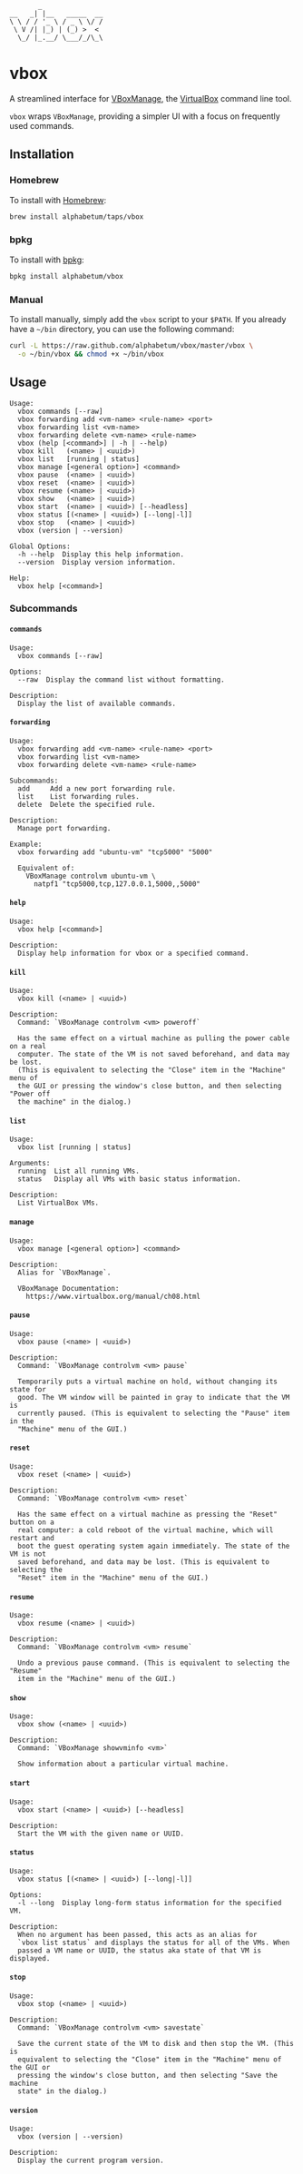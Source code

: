 ```
       _
__   _| |__   _____  __
\ \ / / '_ \ / _ \ \/ /
 \ V /| |_) | (_) >  <
  \_/ |_.__/ \___/_/\_\
```

# vbox

A streamlined interface for [VBoxManage](https://www.virtualbox.org/manual/ch08.html), the [VirtualBox](https://www.virtualbox.org/) command line tool.

`vbox` wraps `VBoxManage`, providing a simpler UI with a focus on frequently
used commands.

## Installation

### Homebrew

To install with [Homebrew](http://brew.sh/):

```bash
brew install alphabetum/taps/vbox
```

### bpkg

To install with [bpkg](http://www.bpkg.io/):

```bash
bpkg install alphabetum/vbox
```

### Manual

To install manually, simply add the `vbox` script to your `$PATH`. If
you already have a `~/bin` directory, you can use the following command:

```bash
curl -L https://raw.github.com/alphabetum/vbox/master/vbox \
  -o ~/bin/vbox && chmod +x ~/bin/vbox
```

## Usage

```
Usage:
  vbox commands [--raw]
  vbox forwarding add <vm-name> <rule-name> <port>
  vbox forwarding list <vm-name>
  vbox forwarding delete <vm-name> <rule-name>
  vbox (help [<command>] | -h | --help)
  vbox kill   (<name> | <uuid>)
  vbox list   [running | status]
  vbox manage [<general option>] <command>
  vbox pause  (<name> | <uuid>)
  vbox reset  (<name> | <uuid>)
  vbox resume (<name> | <uuid>)
  vbox show   (<name> | <uuid>)
  vbox start  (<name> | <uuid>) [--headless]
  vbox status [(<name> | <uuid>) [--long|-l]]
  vbox stop   (<name> | <uuid>)
  vbox (version | --version)

Global Options:
  -h --help  Display this help information.
  --version  Display version information.

Help:
  vbox help [<command>]
```

### Subcommands

#### `commands`

```
Usage:
  vbox commands [--raw]

Options:
  --raw  Display the command list without formatting.

Description:
  Display the list of available commands.
```

#### `forwarding`

```
Usage:
  vbox forwarding add <vm-name> <rule-name> <port>
  vbox forwarding list <vm-name>
  vbox forwarding delete <vm-name> <rule-name>

Subcommands:
  add     Add a new port forwarding rule.
  list    List forwarding rules.
  delete  Delete the specified rule.

Description:
  Manage port forwarding.

Example:
  vbox forwarding add "ubuntu-vm" "tcp5000" "5000"

  Equivalent of:
    VBoxManage controlvm ubuntu-vm \
      natpf1 "tcp5000,tcp,127.0.0.1,5000,,5000"
```

#### `help`

```
Usage:
  vbox help [<command>]

Description:
  Display help information for vbox or a specified command.
```

#### `kill`

```
Usage:
  vbox kill (<name> | <uuid>)

Description:
  Command: `VBoxManage controlvm <vm> poweroff`

  Has the same effect on a virtual machine as pulling the power cable on a real
  computer. The state of the VM is not saved beforehand, and data may be lost.
  (This is equivalent to selecting the "Close" item in the "Machine" menu of
  the GUI or pressing the window's close button, and then selecting "Power off
  the machine" in the dialog.)
```

#### `list`

```
Usage:
  vbox list [running | status]

Arguments:
  running  List all running VMs.
  status   Display all VMs with basic status information.

Description:
  List VirtualBox VMs.
```

#### `manage`

```
Usage:
  vbox manage [<general option>] <command>

Description:
  Alias for `VBoxManage`.

  VBoxManage Documentation:
    https://www.virtualbox.org/manual/ch08.html
```

#### `pause`

```
Usage:
  vbox pause (<name> | <uuid>)

Description:
  Command: `VBoxManage controlvm <vm> pause`

  Temporarily puts a virtual machine on hold, without changing its state for
  good. The VM window will be painted in gray to indicate that the VM is
  currently paused. (This is equivalent to selecting the "Pause" item in the
  "Machine" menu of the GUI.)
```

#### `reset`

```
Usage:
  vbox reset (<name> | <uuid>)

Description:
  Command: `VBoxManage controlvm <vm> reset`

  Has the same effect on a virtual machine as pressing the "Reset" button on a
  real computer: a cold reboot of the virtual machine, which will restart and
  boot the guest operating system again immediately. The state of the VM is not
  saved beforehand, and data may be lost. (This is equivalent to selecting the
  "Reset" item in the "Machine" menu of the GUI.)
```

#### `resume`

```
Usage:
  vbox resume (<name> | <uuid>)

Description:
  Command: `VBoxManage controlvm <vm> resume`

  Undo a previous pause command. (This is equivalent to selecting the "Resume"
  item in the "Machine" menu of the GUI.)
```

#### `show`

```
Usage:
  vbox show (<name> | <uuid>)

Description:
  Command: `VBoxManage showvminfo <vm>`

  Show information about a particular virtual machine.
```

#### `start`

```
Usage:
  vbox start (<name> | <uuid>) [--headless]

Description:
  Start the VM with the given name or UUID.
```

#### `status`

```
Usage:
  vbox status [(<name> | <uuid>) [--long|-l]]

Options:
  -l --long  Display long-form status information for the specified VM.

Description:
  When no argument has been passed, this acts as an alias for
  `vbox list status` and displays the status for all of the VMs. When
  passed a VM name or UUID, the status aka state of that VM is displayed.
```
#### `stop`

```
Usage:
  vbox stop (<name> | <uuid>)

Description:
  Command: `VBoxManage controlvm <vm> savestate`

  Save the current state of the VM to disk and then stop the VM. (This is
  equivalent to selecting the "Close" item in the "Machine" menu of the GUI or
  pressing the window's close button, and then selecting "Save the machine
  state" in the dialog.)
```

#### `version`

```
Usage:
  vbox (version | --version)

Description:
  Display the current program version.
```
